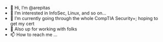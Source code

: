- 👋 Hi, I’m @arepitas
- 👀 I’m interested in InfoSec, Linux, and so on...
- 🌱 I’m currently going through the whole CompTIA Security+; hoping to get my cert
- 💞️ Also up for working with folks
- 📫 How to reach me ...

<!---
arepitas/arepitas is a ✨ special ✨ repository because its `README.md` (this file) appears on your GitHub profile.
You can click the Preview link to take a look at your changes.
--->
